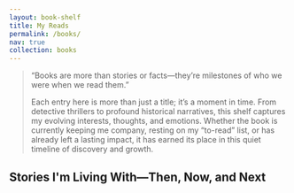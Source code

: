 ```yaml
---
layout: book-shelf
title: My Reads
permalink: /books/
nav: true
collection: books
---
```


> “Books are more than stories or facts—they’re milestones of who we were when we read them.”
>
> Each entry here is more than just a title; it’s a moment in time. From detective thrillers to profound historical narratives, this shelf captures my evolving interests, thoughts, and emotions. Whether the book is currently keeping me company, resting on my “to-read” list, or has already left a lasting impact, it has earned its place in this quiet timeline of discovery and growth.

## Stories I'm Living With—Then, Now, and Next
